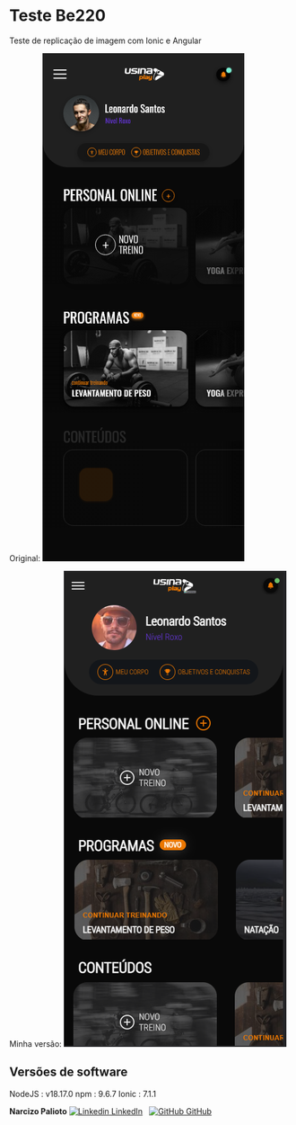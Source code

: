 # Teste Be220

Teste de replicação de imagem com Ionic e Angular

Original:
![alt text](src/assets/images/Tela_inicial_01.png "Original")

Minha versão:
![alt text](src/assets/images/Tela_inicial_minha_versao.png "Minha Versão")

## Versões de software
NodeJS : v18.17.0
npm : 9.6.7
Ionic : 7.1.1

**Narcizo Palioto**
[![Linkedin](https://i.stack.imgur.com/gVE0j.png) LinkedIn](https://www.linkedin.com/in/narcizog)
&nbsp;
[![GitHub](https://i.stack.imgur.com/tskMh.png) GitHub](https://github.com/narcizo)